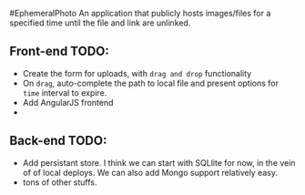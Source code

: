 #EphemeralPhoto
An application that publicly hosts images/files for a specified time until the file and link are unlinked.  

## Front-end TODO:
 - Create the form for uploads, with `drag and drop` functionality
  - On `drag`, auto-complete the path to local file and present options for `time` interval to expire.
 - Add AngularJS frontend
 - 
 

## Back-end TODO:
 - Add persistant store. I think we can start with SQLlite for now, in the vein of of local deploys. We can also add Mongo support relatively easy.
 - tons of other stuffs.
